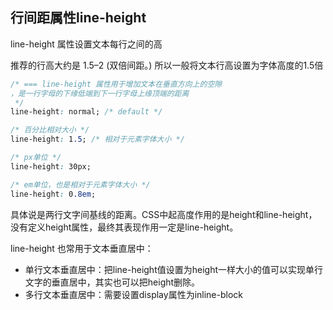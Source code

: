 ## 行间距属性line-height
line-height 属性设置文本每行之间的高

推荐的行高大约是 1.5–2 (双倍间距。) 所以一般将文本行高设置为字体高度的1.5倍
```css
/* === line-height 属性用于增加文本在垂直方向上的空隙
，是一行字母的下缘低端到下一行字母上缘顶端的距离
 */
line-height: normal; /* default */

/* 百分比相对大小 */
line-height: 1.5; /* 相对于元素字体大小 */

/* px单位 */
line-height: 30px;

/* em单位，也是相对于元素字体大小 */
line-height: 0.8em;
```


具体说是两行文字间基线的距离。CSS中起高度作用的是height和line-height，没有定义height属性，最终其表现作用一定是line-height。

line-height 也常用于文本垂直居中：
* 单行文本垂直居中：把line-height值设置为height一样大小的值可以实现单行文字的垂直居中，其实也可以把height删除。
* 多行文本垂直居中：需要设置display属性为inline-block